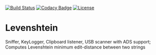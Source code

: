[![Build Status](https://travis-ci.com/Konrad-Ziarko/Levenshtein.svg?branch=master)](https://travis-ci.com/Konrad-Ziarko/Levenshtein)
[![Codacy Badge](https://api.codacy.com/project/badge/Grade/a057f3a86458446180512fcff06c2cfc)](https://www.codacy.com/app/Konrad-Ziarko/Levenshtein?utm_source=github.com&amp;utm_medium=referral&amp;utm_content=Konrad-Ziarko/Levenshtein&amp;utm_campaign=Badge_Grade)
[![License](https://img.shields.io/github/license/Konrad-Ziarko/Levenshtein.svg)](LICENSE)  
   
   
# Levenshtein

Sniffer, KeyLogger, Clipboard listener, USB scanner with ADS support; Computes Levenshtein minimum edit-distance between two strings 

